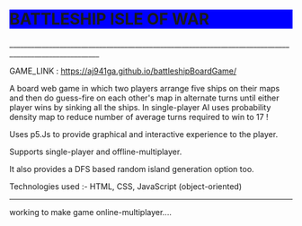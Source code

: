 <h1 style="background-color: Blue;"> BATTLESHIP ISLE OF WAR </h1>
_______________________________________________________________________________________________________
 
 GAME_LINK : https://aj941ga.github.io/battleshipBoardGame/
 
A board web game in which two players arrange five ships on their maps and then do guess-fire on each
other's map in alternate turns until either player wins by sinking all the ships. In single-player AI 
uses probability density map to reduce number of average turns required to win to 17 !

 Uses p5.Js to provide graphical and interactive experience to the player.
 
 Supports single-player and offline-multiplayer.
 
 It also provides a DFS based random island generation option too.
 
 Technologies used :- HTML, CSS, JavaScript (object-oriented)
 
 ***************************************************************************************************
 working to make game online-multiplayer.... 
